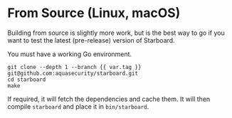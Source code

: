 # From Source (Linux, macOS)

Building from source is slightly more work, but is the best way to go if you want to test the latest (pre-release)
version of Starboard.

You must have a working Go environment.

```
git clone --depth 1 --branch {{ var.tag }} git@github.com:aquasecurity/starboard.git
cd starboard
make
```

If required, it will fetch the dependencies and cache them. It will then compile `starboard` and place it in
`bin/starboard`.
